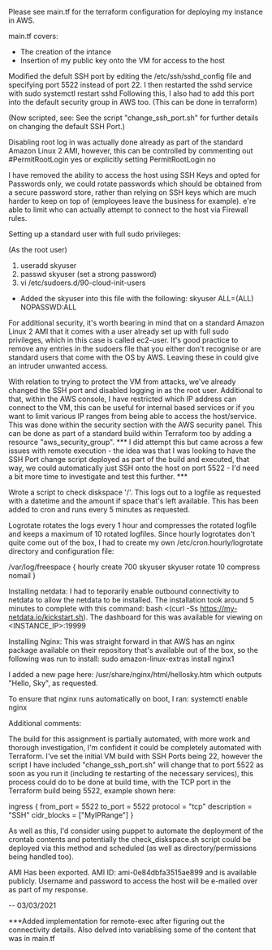 Please see main.tf for the terraform configuration for deploying my instance in AWS.

main.tf covers: 

- The creation of the intance
- Insertion of my public key onto the VM for access to the host

Modified the defult SSH port by editing the /etc/ssh/sshd_config file and specifying port 5522 instead of port 22. I then restarted the sshd service with sudo systemctl restart sshd
Following this, I also had to add this port into the default security group in AWS too. (This can be done in terraform)

(Now scripted, see: See the script "change_ssh_port.sh" for further details on changing the default SSH Port.)

Disabling root log in was actually done already as part of the standard Amazon Linux 2 AMI, however, this can be controlled by commenting out #PermitRootLogin yes or explicitly setting PermitRootLogin no

I have removed the ability to access the host using SSH Keys and opted for Passwords only, we could rotate passwords which should be obtained from a secure password store, rather than relying on SSH keys which are much harder to keep on top of (employees leave the business for example). e're able to limit who can actually attempt to connect to the host via Firewall rules.

Setting up a standard user with full sudo privileges:

(As the root user)

1. useradd skyuser
2. passwd skyuser (set a strong password)
3. vi /etc/sudoers.d/90-cloud-init-users
 - Added the skyuser into this file with the following: skyuser ALL=(ALL) NOPASSWD:ALL

For additional security, it's worth bearing in mind that on a standard Amazon Linux 2 AMI that it comes with a user already set up with full sudo privileges, which in this case is called ec2-user. It's good practice to remove any entries in the sudoers file that you either don't recognise or are standard users that come with the OS by AWS. Leaving these in could give an intruder unwanted access.

With relation to trying to protect the VM from attacks, we've already changed the SSH port and disabled logging in as the root user. Additional to that, within the AWS console, I have restricted which IP address can connect to the VM, this can be useful for internal based services or if you want to limit various IP ranges from being able to access the host/service. This was done within the security section with the AWS security panel. This can be done as part of a standard build within Terraform too by adding a resource "aws_security_group". *** I did attempt this but came across a few issues with remote execution - the idea was that I was looking to have the SSH Port change script deployed as part of the build and executed, that way, we could automatically just SSH onto the host on port 5522 - I'd need a bit more time to investigate and test this further. ***

Wrote a script to check diskspace '/'. This logs out to a logfile as requested with a datetime and the amount if space that's left available. This has been added to cron and runs every 5 minutes as requested.

Logrotate rotates the logs every 1 hour and compresses the rotated logfile and keeps a maximum of 10 rotated logfiles. Since hourly logrotates don't quite come out of the box, I had to create my own /etc/cron.hourly/logrotate directory and configuration file:

/var/log/freespace {
        hourly
        create 700 skyuser skyuser
        rotate 10
        compress
        nomail
}

Installing netdata: I had to teporarily enable outbound connectivity to netdata to allow the netdata to be installed. The installation took around 5 minutes to complete with this command: bash <(curl -Ss https://my-netdata.io/kickstart.sh). The dashboard for this was available for viewing on <INSTANCE_IP>:19999

Installing Nginx: This was straight forward in that AWS has an nginx package available on their repository that's available out of the box, so the following was run to install: sudo amazon-linux-extras install nginx1

I added a new page here: /usr/share/nginx/html/hellosky.htm which outputs "Hello, Sky", as requested.

To ensure that nginx runs automatically on boot, I ran: systemctl enable nginx


Additional comments:

The build for this assignment is partially automated, with more work and thorough investigation, I'm confident it could be completely automated with Terraform. I've set the initial VM build with SSH Ports being 22, however the script I have included "change_ssh_port.sh" will change that to port 5522 as soon as you run it (including te restarting of the necessary services), this process could do to be done at build time, with the TCP port in the Terraform build being 5522, example shown here:

ingress {
    from_port   = 5522
    to_port     = 5522
    protocol    = "tcp"
    description = "SSH"
    cidr_blocks = ["MyIPRange"]
  }

As well as this, I'd consider using puppet to automate the deployment of the crontab contents and potentially the check_diskspace.sh script could be deployed via this method and scheduled (as well as directory/permissions being handled too). 

AMI Has been exported. AMI ID: ami-0e84dbfa3515ae899 and is available publicly. 
Username and password to access the host will be e-mailed over as part of my response.

-- 03/03/2021

***Added implementation for remote-exec after figuring out the connectivity details. Also delved into variablising some of the content that was in main.tf
